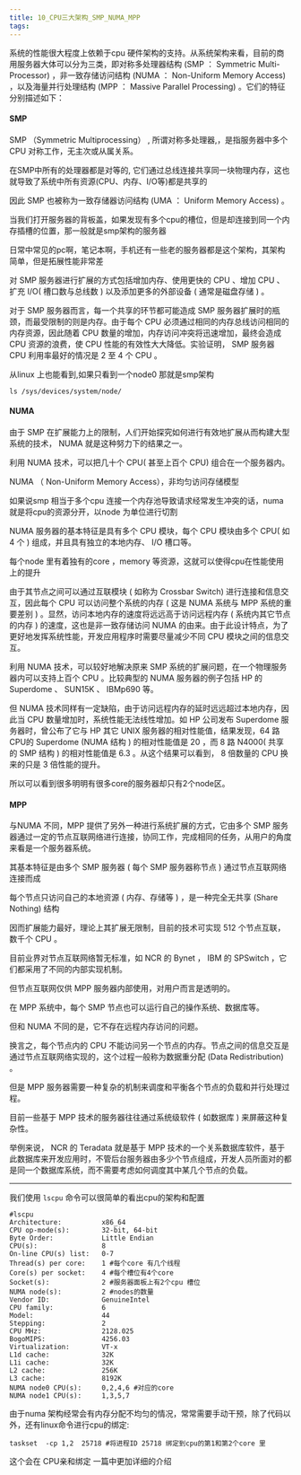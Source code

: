 ```yaml
---
title: 10_CPU三大架构_SMP_NUMA_MPP
tags: 
---
```


系统的性能很大程度上依赖于cpu 硬件架构的支持。从系统架构来看，目前的商用服务器大体可以分为三类，即对称多处理器结构 (SMP ： Symmetric Multi-Processor) ，非一致存储访问结构 (NUMA ： Non-Uniform Memory Access) ，以及海量并行处理结构 (MPP ： Massive Parallel Processing) 。它们的特征分别描述如下：

#### SMP

SMP （Symmetric Multiprocessing） , 所谓对称多处理器,，是指服务器中多个 CPU 对称工作，无主次或从属关系。

在SMP中所有的处理器都是对等的, 它们通过总线连接共享同一块物理内存，这也就导致了系统中所有资源(CPU、内存、I/O等)都是共享的

因此 SMP 也被称为一致存储器访问结构 (UMA ： Uniform Memory Access) 。

当我们打开服务器的背板盖，如果发现有多个cpu的槽位，但是却连接到同一个内存插槽的位置，那一般就是smp架构的服务器

日常中常见的pc啊，笔记本啊，手机还有一些老的服务器都是这个架构，其架构简单，但是拓展性能非常差

对 SMP 服务器进行扩展的方式包括增加内存、使用更快的 CPU 、增加 CPU 、扩充 I/O( 槽口数与总线数 ) 以及添加更多的外部设备 ( 通常是磁盘存储 ) 。

对于 SMP 服务器而言，每一个共享的环节都可能造成 SMP 服务器扩展时的瓶颈，而最受限制的则是内存。由于每个 CPU 必须通过相同的内存总线访问相同的内存资源，因此随着 CPU 数量的增加，内存访问冲突将迅速增加，最终会造成 CPU 资源的浪费，使 CPU 性能的有效性大大降低。实验证明， SMP 服务器 CPU 利用率最好的情况是 2 至 4 个 CPU 。

从linux 上也能看到,如果只看到一个node0 那就是smp架构

`ls /sys/devices/system/node/`

#### NUMA

由于 SMP 在扩展能力上的限制，人们开始探究如何进行有效地扩展从而构建大型系统的技术， NUMA 就是这种努力下的结果之一。

利用 NUMA 技术，可以把几十个 CPU( 甚至上百个 CPU) 组合在一个服务器内。

NUMA （ Non-Uniform Memory Access），非均匀访问存储模型

如果说smp 相当于多个cpu 连接一个内存池导致请求经常发生冲突的话，numa 就是将cpu的资源分开，以node 为单位进行切割

NUMA 服务器的基本特征是具有多个 CPU 模块，每个 CPU 模块由多个 CPU( 如 4 个 ) 组成，并且具有独立的本地内存、 I/O 槽口等。

每个node 里有着独有的core ，memory 等资源，这就可以使得cpu在性能使用上的提升

由于其节点之间可以通过互联模块 ( 如称为 Crossbar Switch) 进行连接和信息交互，因此每个 CPU 可以访问整个系统的内存 ( 这是 NUMA 系统与 MPP 系统的重要差别 ) 。显然，访问本地内存的速度将远远高于访问远程内存 ( 系统内其它节点的内存 ) 的速度，这也是非一致存储访问 NUMA 的由来。由于此设计特点，为了更好地发挥系统性能，开发应用程序时需要尽量减少不同 CPU 模块之间的信息交互。

利用 NUMA 技术，可以较好地解决原来 SMP 系统的扩展问题，在一个物理服务器内可以支持上百个 CPU 。比较典型的 NUMA 服务器的例子包括 HP 的 Superdome 、 SUN15K 、 IBMp690 等。

但 NUMA 技术同样有一定缺陷，由于访问远程内存的延时远远超过本地内存，因此当 CPU 数量增加时，系统性能无法线性增加。如 HP 公司发布 Superdome 服务器时，曾公布了它与 HP 其它 UNIX 服务器的相对性能值，结果发现，64 路CPU的 Superdome (NUMA 结构 ) 的相对性能值是 20 ，而 8 路 N4000( 共享的 SMP 结构 ) 的相对性能值是 6.3 。从这个结果可以看到， 8 倍数量的 CPU 换来的只是 3 倍性能的提升。

所以可以看到很多明明有很多core的服务器却只有2个node区。

#### MPP

与NUMA 不同，MPP 提供了另外一种进行系统扩展的方式，它由多个 SMP 服务器通过一定的节点互联网络进行连接，协同工作，完成相同的任务，从用户的角度来看是一个服务器系统。

其基本特征是由多个 SMP 服务器 ( 每个 SMP 服务器称节点 ) 通过节点互联网络连接而成

每个节点只访问自己的本地资源 ( 内存、存储等 ) ，是一种完全无共享 (Share Nothing) 结构

因而扩展能力最好，理论上其扩展无限制，目前的技术可实现 512 个节点互联，数千个 CPU 。

目前业界对节点互联网络暂无标准，如 NCR 的 Bynet ， IBM 的 SPSwitch ，它们都采用了不同的内部实现机制。

但节点互联网仅供 MPP 服务器内部使用，对用户而言是透明的。

在 MPP 系统中，每个 SMP 节点也可以运行自己的操作系统、数据库等。

但和 NUMA 不同的是，它不存在远程内存访问的问题。

换言之，每个节点内的 CPU 不能访问另一个节点的内存。节点之间的信息交互是通过节点互联网络实现的，这个过程一般称为数据重分配 (Data Redistribution) 。

但是 MPP 服务器需要一种复杂的机制来调度和平衡各个节点的负载和并行处理过程。

目前一些基于 MPP 技术的服务器往往通过系统级软件 ( 如数据库 ) 来屏蔽这种复杂性。

举例来说， NCR 的 Teradata 就是基于 MPP 技术的一个关系数据库软件，基于此数据库来开发应用时，不管后台服务器由多少个节点组成，开发人员所面对的都是同一个数据库系统，而不需要考虑如何调度其中某几个节点的负载。

----------------------

我们使用 `lscpu` 命令可以很简单的看出cpu的架构和配置

```
#lscpu
Architecture:          x86_64
CPU op-mode(s):        32-bit, 64-bit
Byte Order:            Little Endian
CPU(s):                8
On-line CPU(s) list:   0-7
Thread(s) per core:    1 #每个core 有几个线程
Core(s) per socket:    4 #每个槽位有4个core 
Socket(s):             2 #服务器面板上有2个cpu 槽位
NUMA node(s):          2 #nodes的数量
Vendor ID:             GenuineIntel
CPU family:            6
Model:                 44
Stepping:              2
CPU MHz:               2128.025
BogoMIPS:              4256.03
Virtualization:        VT-x
L1d cache:             32K
L1i cache:             32K
L2 cache:              256K
L3 cache:              8192K
NUMA node0 CPU(s):     0,2,4,6 #对应的core
NUMA node1 CPU(s):     1,3,5,7
```


由于numa 架构经常会有内存分配不均匀的情况，常常需要手动干预，除了代码以外，还有linux命令进行cpu的绑定:

`taskset  -cp 1,2  25718 #将进程ID 25718 绑定到cpu的第1和第2个core 里`

这个会在 CPU亲和绑定 一篇中更加详细的介绍